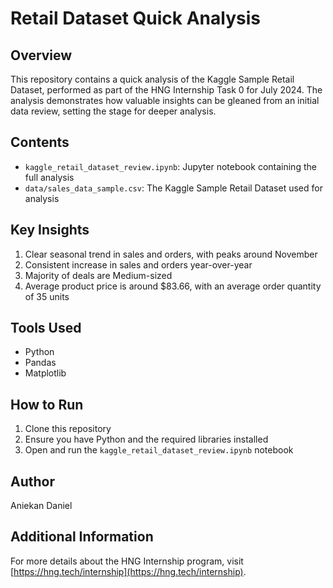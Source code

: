 # Retail Dataset Quick Analysis

## Overview
This repository contains a quick analysis of the Kaggle Sample Retail Dataset, performed as part of the HNG Internship Task 0 for July 2024. The analysis demonstrates how valuable insights can be gleaned from an initial data review, setting the stage for deeper analysis.

## Contents
- `kaggle_retail_dataset_review.ipynb`: Jupyter notebook containing the full analysis
- `data/sales_data_sample.csv`: The Kaggle Sample Retail Dataset used for analysis

## Key Insights
1. Clear seasonal trend in sales and orders, with peaks around November
2. Consistent increase in sales and orders year-over-year
3. Majority of deals are Medium-sized
4. Average product price is around $83.66, with an average order quantity of 35 units

## Tools Used
- Python
- Pandas
- Matplotlib

## How to Run
1. Clone this repository
2. Ensure you have Python and the required libraries installed
3. Open and run the `kaggle_retail_dataset_review.ipynb` notebook

## Author
Aniekan Daniel

## Additional Information
For more details about the HNG Internship program, visit [https://hng.tech/internship](https://hng.tech/internship).
